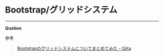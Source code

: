 # Bootstrap/グリッドシステム



___

__Qustion__

参考
>[Bootstrapのグリッドシステムについてまとめてみた - Qiita](https://qiita.com/akatsuki174/items/53b7367b04ed0b066bbf)

>[]()

>[]()

>[]()

>[]()

>[]()

>[]()

>[]()

>[]()

>[]()

>[]()
